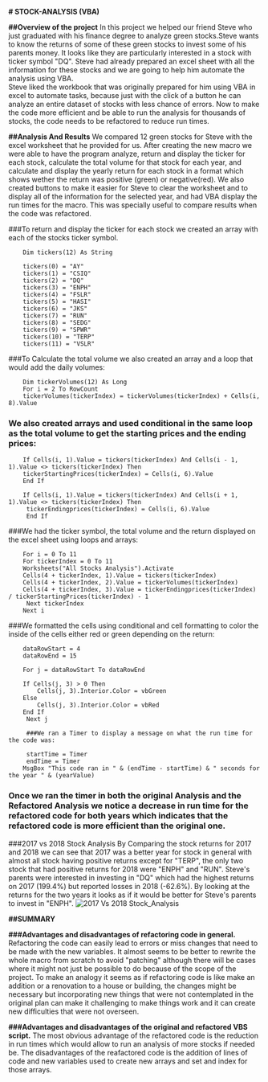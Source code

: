 **# STOCK-ANALYSIS (VBA)**

**##Overview of the project**
    In this project we helped our friend Steve who just graduated with his finance degree to analyze green stocks.Steve wants to know the returns of some  of these green stocks to invest some of his parents money. It looks like they are particularly interested in a stock with ticker symbol "DQ".  Steve had already prepared an excel sheet with all the information for these stocks and we are going to help him automate the analysis using VBA.  
    Steve liked the workbook that was originally prepared for him using VBA in excel to automate tasks, because just with the click of a button he can analyze an entire dataset of stocks with less chance of errors. Now to make the code more efficient and be able to run the analysis for thousands of stocks, the code needs to be refactored to reduce  run times.

**##Analysis And Results**
    We compared 12 green stocks for Steve with the excel worksheet that he provided for us. After creating the new macro we were able to have the program analyze, return and display the ticker for each stock, calculate the total volume for that stock for each year, and calculate and display the yearly return for each stock in a format which shows wether the return was positive (green) or negative(red).
    We also created buttons to make it easier for Steve to clear the worksheet and to display all of the information for the selected year, and had VBA display the run times for the macro. This was specially useful to compare results when the code was refactored.

###To return and display the ticker for each stock we created an array with each of the stocks ticker symbol.

        Dim tickers(12) As String
    
        tickers(0) = "AY"
        tickers(1) = "CSIQ"
        tickers(2) = "DQ"
        tickers(3) = "ENPH"
        tickers(4) = "FSLR"
        tickers(5) = "HASI"
        tickers(6) = "JKS"
        tickers(7) = "RUN"
        tickers(8) = "SEDG"
        tickers(9) = "SPWR"
        tickers(10) = "TERP"
        tickers(11) = "VSLR"

###To Calculate the total volume we also created an array and a loop that would add the daily volumes: 
       
        Dim tickerVolumes(12) As Long
        For i = 2 To RowCount
        tickerVolumes(tickerIndex) = tickerVolumes(tickerIndex) + Cells(i, 8).Value
        
### We also created arrays and used conditional in the same loop as the total volume to get the starting prices and the ending prices:
        
        If Cells(i, 1).Value = tickers(tickerIndex) And Cells(i - 1, 1).Value <> tickers(tickerIndex) Then    
        tickerStartingPrices(tickerIndex) = Cells(i, 6).Value  
        End If
        
        If Cells(i, 1).Value = tickers(tickerIndex) And Cells(i + 1, 1).Value <> tickers(tickerIndex) Then   
         tickerEndingprices(tickerIndex) = Cells(i, 6).Value 
         End If

###We had the ticker symbol, the total volume and the return displayed on the excel sheet using loops and arrays:
       
        For i = 0 To 11
        For tickerIndex = 0 To 11
        Worksheets("All Stocks Analysis").Activate
        Cells(4 + tickerIndex, 1).Value = tickers(tickerIndex)
        Cells(4 + tickerIndex, 2).Value = tickerVolumes(tickerIndex)
        Cells(4 + tickerIndex, 3).Value = tickerEndingprices(tickerIndex) / tickerStartingPrices(tickerIndex) - 1
         Next tickerIndex
        Next i

###We formatted the cells using conditional and cell formatting to color the inside of the cells either red or green depending on the return:

        dataRowStart = 4
        dataRowEnd = 15

        For j = dataRowStart To dataRowEnd
        
        If Cells(j, 3) > 0 Then
            Cells(j, 3).Interior.Color = vbGreen 
        Else
            Cells(j, 3).Interior.Color = vbRed
        End If
         Next j

         ###We ran a Timer to display a message on what the run time for the code was:

         startTime = Timer 
         endTime = Timer
        MsgBox "This code ran in " & (endTime - startTime) & " seconds for the year " & (yearValue)

### Once we ran the timer in both the original Analysis and the Refactored Analysis we notice a decrease in run time for the refactored code for both years which indicates that the refactored code is more efficient than the original one.


       
###2017 vs 2018 Stock Analysis
By Comparing the stock returns for 2017 and 2018 we can see that 2017 was a better year for stock in general with almost all stock having positive returns except for "TERP", the only two stock that had positive returns for 2018 were "ENPH" and "RUN". Steve's parents were interested in investing in "DQ" which had the highest returns on 2017 (199.4%) but reported losses in 2018 (-62.6%). By looking at the returns for the two years it looks as if it would be better for Steve's parents to invest in "ENPH".
 ![2017 Vs 2018 Stock_Analysis](https://user-images.githubusercontent.com/104289098/168509459-0705f848-7378-4ab6-b1a0-835450713c6e.png)
       
        

**##SUMMARY**

**###Advantages and disadvantages of refactoring code in general.**
    Refactoring the code can easily lead to errors or miss changes that need to be made with the new variables. It almost seems to be better to rewrite the whole macro from scratch to avoid "patching" although there will be cases where it might not just be possible to do because of the scope of the project. To make an analogy it seems as if refactoring code is like make an addition or a renovation to a house or building, the changes might be necessary but incorporating new things that were not contemplated in the original plan can make it challenging to make things work and it can create new difficulties that were not overseen.

  **###Advantages and disadvantages of the original and refactored VBS script.**
        The most obvious advantage of the refactored code is the reduction in run times which would allow to run an analysis of more stocks if needed be. The disadvantages of the reafactored code is the addition of lines of code and new variables used to create new arrays and set and index for those arrays. 

